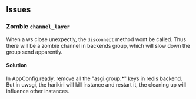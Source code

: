 ## Issues

### Zombie `channel_layer`
When a ws close unexpectly, the `disconnect` method wont be called. Thus there will be a zombie channel in backends group, which will slow down the group send apparently.

#### Solution
In AppConfig.ready, remove all the "asgi:group:*" keys in redis backend.
But in uwsgi, the harikiri will kill instance and restart it, the cleaning up will influence other instances.
